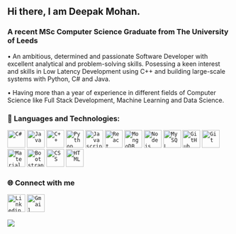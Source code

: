 ## Hi there, I am Deepak Mohan.


### A recent MSc Computer Science Graduate from The University of Leeds 

• An ambitious, determined and passionate Software Developer with excellent analytical and problem-solving skills. Posessing a keen interest and skills in Low Latency Development using C++ and building large-scale systems with Python, C# and Java.

• Having more than a year of experience in different fields of Computer Science like Full Stack Development, Machine Learning and Data Science.

### 🔧 Languages and Technologies:
<code><img width="40px"  src="https://img.icons8.com/ios-filled/344/c-sharp-logo.png" title="C#"/></code>
<code><img width="40px" src="https://img.icons8.com/color/37/java-coffee-cup-logo--v1.png" title ="Java"/></code>
<code><img width="40px" src="https://img.icons8.com/color/4x/c-plus-plus-logo.png" title="C++"/></code>
<code><img width="40px" src="https://img.icons8.com/color/4x/000000/python.png" title="Python"/></code>
 <code><img width="40px" src="https://img.icons8.com/color/48/000000/javascript.png" title="Javascript"/></code>
  <code><img width="40px" src="https://img.icons8.com/plasticine/100/000000/react.png" title="React"/></code>
 <code><img width="40px" src="https://img.icons8.com/color/8x/000000/mongodb.png" title="MongoDB"/></code>
<code><img width="40px" src="https://img.icons8.com/color/8x/000000/nodejs.png" title="Nodejs"/></code>
<code><img width="40px" src="https://img.icons8.com/ios/4x/00758f/mysql-logo.png" title="MySQL"/></code>
<code><img width="40px" src="https://img.icons8.com/fluent/8x/github.png" title="GitHub"/></code>
<code><img width="40px" src="https://img.icons8.com/color/2x/git.png" title="Git"/></code>
<code><img width="40px" src="https://img.icons8.com/color/344/material-ui.png" title="Material UI"></code>
<code><img width="40px" src="https://img.icons8.com/color/2x/bootstrap.png" title="Bootstrap"/></code>
<code><img width="40px" src="https://img.icons8.com/color/48/000000/css3.png" title="CSS"/></code>
<code><img width="40px" src="https://img.icons8.com/color/48/000000/html-5.png" title="HTML"/></code>

### 🌐 Connect with me 
<code><a href="https://www.linkedin.com/in/deepakmhn/"><img width="40px" src="https://img.icons8.com/color/8x/000000/linkedin.png" title="Linkedin"/></a></code>
<code><a href="mailto:itsdeepakmhn@gmail.com"><img width="40px" src="https://img.icons8.com/fluent/48/000000/gmail.png" title="Gmail"/></a></code>

 <img src="https://t.bkit.co/w_64abdd71a82ed.gif" />
